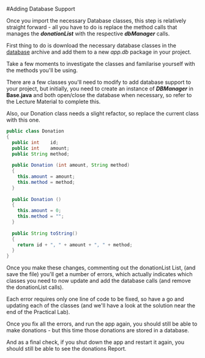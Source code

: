 #Adding Database Support

Once you import the necessary Database classes, this step is relatively straight forward - all you have to do is replace the method calls that manages the <b><i>donationList</i></b> with the respective <b><i>dbManager</i></b> calls.

First thing to do is download the necessary database classes in the [database](../archives/database.zip) archive and add them to a new <i>app.db</i> package in your project.

Take a few moments to investigate the classes and familarise yourself with the methods you'll be using.

There are a few classes you'll need to modify to add database support to your project, but initially, you need to create an instance of <b><i>DBManager</i></b> in <b>Base.java</b> and both open/close the database when necessary, so refer to the Lecture Material to complete this.

Also, our Donation class needs a slight refactor, so replace the current class with this one.

~~~java
public class Donation
{
  public int    id;
  public int    amount;
  public String method;
  
  public Donation (int amount, String method)
  {
    this.amount = amount;
    this.method = method;
  }
  
  public Donation ()
  {
    this.amount = 0;
    this.method = "";
  }
  
  public String toString()
  {
    return id + ", " + amount + ", " + method;
  }
}

~~~

Once you make these changes, commenting out the donationList List, (and save the file) you'll get a number of errors, which actually indicates which classes you need to now update and add the database calls (and remove the donationList calls).

Each error requires only one line of code to be fixed, so have a go and updating each of the classes (and we'll have a look at the solution near the end of the Practical Lab).

Once you fix all the errors, and run the app again, you should still be able to make donations - but this time those donations are stored in a database.

And as a final check, if you shut down the app and restart it again, you should still be able to see the donations Report.

